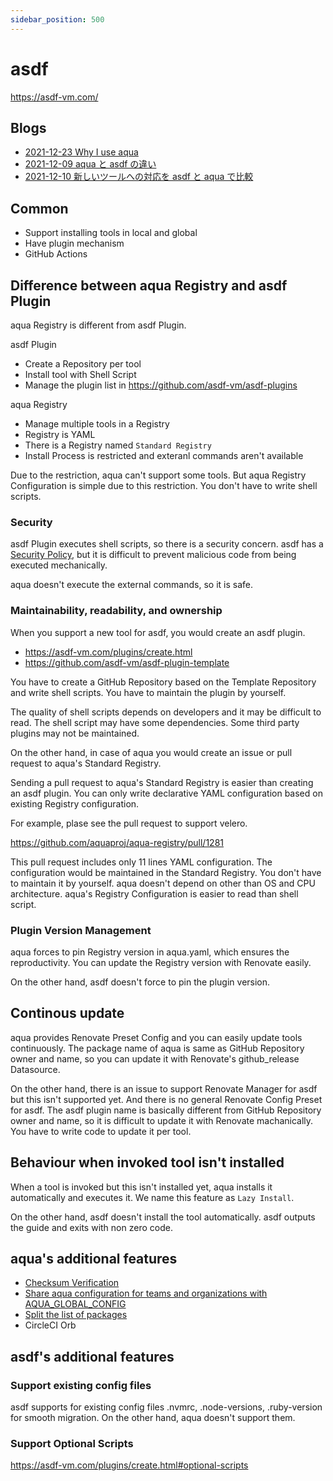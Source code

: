 ```yaml
---
sidebar_position: 500
---
```


# asdf

https://asdf-vm.com/

## Blogs

* [2021-12-23 Why I use aqua](https://dev.to/suzukishunsuke/why-i-use-aqua-230)
* [2021-12-09 aqua と asdf の違い](https://zenn.dev/shunsuke_suzuki/articles/compare-aqua-with-asdf)
* [2021-12-10 新しいツールへの対応を asdf と aqua で比較](https://zenn.dev/shunsuke_suzuki/articles/create-asdf-plugin-to-compare-aqua)

## Common

* Support installing tools in local and global
* Have plugin mechanism
* GitHub Actions

## Difference between aqua Registry and asdf Plugin

aqua Registry is different from asdf Plugin.

asdf Plugin

* Create a Repository per tool
* Install tool with Shell Script
* Manage the plugin list in https://github.com/asdf-vm/asdf-plugins

aqua Registry

* Manage multiple tools in a Registry
* Registry is YAML
* There is a Registry named `Standard Registry`
* Install Process is restricted and exteranl commands aren't available

Due to the restriction, aqua can't support some tools.
But aqua Registry Configuration is simple due to this restriction. You don't have to write shell scripts.

### Security

asdf Plugin executes shell scripts, so there is a security concern.
asdf has a [Security Policy](https://github.com/asdf-vm/asdf-plugins#security), but it is difficult to prevent malicious code from being executed mechanically.

aqua doesn't execute the external commands, so it is safe.

### Maintainability, readability, and ownership

When you support a new tool for asdf, you would create an asdf plugin.

* https://asdf-vm.com/plugins/create.html
* https://github.com/asdf-vm/asdf-plugin-template

You have to create a GitHub Repository based on the Template Repository and write shell scripts.
You have to maintain the plugin by yourself.

The quality of shell scripts depends on developers and it may be difficult to read.
The shell script may have some dependencies.
Some third party plugins may not be maintained.

On the other hand, in case of aqua you would create an issue or pull request to aqua's Standard Registry.

Sending a pull request to aqua's Standard Registry is easier than creating an asdf plugin.
You can only write declarative YAML configuration based on existing Registry configuration.

For example, plase see the pull request to support velero.

https://github.com/aquaproj/aqua-registry/pull/1281

This pull request includes only 11 lines YAML configuration.
The configuration would be maintained in the Standard Registry.
You don't have to maintain it by yourself.
aqua doesn't depend on other than OS and CPU architecture.
aqua's Registry Configuration is easier to read than shell script.

### Plugin Version Management

aqua forces to pin Registry version in aqua.yaml, which ensures the reproductivity.
You can update the Registry version with Renovate easily.

On the other hand, asdf doesn't force to pin the plugin version.

## Continous update

aqua provides Renovate Preset Config and you can easily update tools continuously.
The package name of aqua is same as GitHub Repository owner and name, so you can update it with Renovate's github_release Datasource.

On the other hand, there is an issue to support Renovate Manager for asdf but this isn't supported yet.
And there is no general Renovate Config Preset for asdf.
The asdf plugin name is basically different from GitHub Repository owner and name, so it is difficult to update it with Renovate machanically. You have to write code to update it per tool.

## Behaviour when invoked tool isn't installed

When a tool is invoked but this isn't installed yet,
aqua installs it automatically and executes it.
We name this feature as `Lazy Install`.

On the other hand, asdf doesn't install the tool automatically.
asdf outputs the guide and exits with non zero code.

## aqua's additional features

* [Checksum Verification](/docs/reference/checksum)
* [Share aqua configuration for teams and organizations with AQUA_GLOBAL_CONFIG](/docs/tutorial-extras/team-config)
* [Split the list of packages](/docs/tutorial-extras/split-config)
* CircleCI Orb

## asdf's additional features

### Support existing config files

asdf supports for existing config files .nvmrc, .node-versions, .ruby-version for smooth migration.
On the other hand, aqua doesn't support them.

### Support Optional Scripts

https://asdf-vm.com/plugins/create.html#optional-scripts
